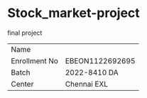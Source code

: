 # Stock_market-project
final project
<table align="center">
  <tr>
    <td>Name</td>
    <tdAbhijeet Barhate</td>
  </tr>
  <tr>
    <td>Enrollment No</td>
    <td>EBEON1122692695</td>
  </tr>
  <tr>
    <td>Batch</td>
    <td>2022-8410 DA</td>
  </tr>
  <tr>
    <td>Center</td>
    <td>Chennai EXL</td>
  </tr>
 </table>

